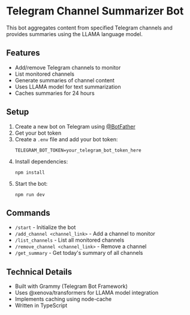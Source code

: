 # Telegram Channel Summarizer Bot

This bot aggregates content from specified Telegram channels and provides summaries using the LLAMA language model.

## Features

- Add/remove Telegram channels to monitor
- List monitored channels
- Generate summaries of channel content
- Uses LLAMA model for text summarization
- Caches summaries for 24 hours

## Setup

1. Create a new bot on Telegram using [@BotFather](https://t.me/botfather)
2. Get your bot token
3. Create a `.env` file and add your bot token:
   ```
   TELEGRAM_BOT_TOKEN=your_telegram_bot_token_here
   ```
4. Install dependencies:
   ```
   npm install
   ```
5. Start the bot:
   ```
   npm run dev
   ```

## Commands

- `/start` - Initialize the bot
- `/add_channel <channel_link>` - Add a channel to monitor
- `/list_channels` - List all monitored channels
- `/remove_channel <channel_link>` - Remove a channel
- `/get_summary` - Get today's summary of all channels

## Technical Details

- Built with Grammy (Telegram Bot Framework)
- Uses @xenova/transformers for LLAMA model integration
- Implements caching using node-cache
- Written in TypeScript